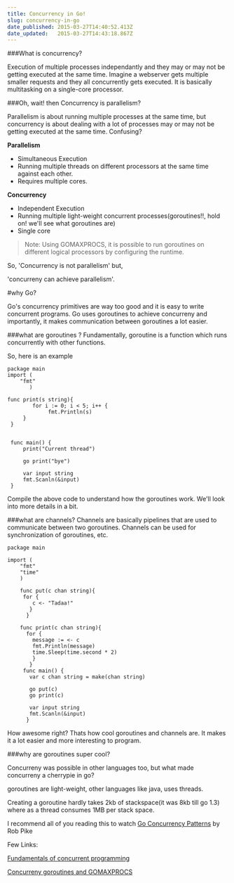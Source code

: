 ```yaml
---
title: Concurrency in Go!
slug: concurrency-in-go
date_published: 2015-03-27T14:40:52.413Z
date_updated:   2015-03-27T14:43:18.867Z
---
```


###What is concurrency?

Execution of multiple processes independantly and they may or may not be getting executed at the same time.
Imagine a webserver gets multiple smaller requests and they all concurrently gets executed. It is basically multitasking on a single-core processor. 


###Oh, wait! then Concurrency is parallelism?

Parallelism is about running multiple processes at the same time, but concurrency is about dealing with a lot of processes may or may not be getting executed at the same time. Confusing?

**Parallelism**

  * Simultaneous Execution
  * Running multiple threads on different processors   at the same time against each other.
  * Requires multiple cores.
  
**Concurrency**

*   Independent Execution
*  Running multiple light-weight concurrent processes(goroutines!!, hold on! we'll see what goroutines are)
*   Single core 
   
  > Note: Using GOMAXPROCS, it is possible to run goroutines on different logical processors by configuring the runtime. 


So, 'Concurrency is not parallelism' but,

'concurreny can achieve parallelism'. 



#why Go?

Go's concurrency primitives are way too good and it is easy to write concurrent programs.
Go uses goroutines to achieve concurreny and importantly, it makes communication between goroutines a lot easier. 

###what are goroutines ?
Fundamentally, goroutine is a function which runs concurrently with other functions.

So, here is an example 

    package main
    import (
        "fmt"
           )
         
    func print(s string){
            for i := 0; i < 5; i++ {
                 fmt.Println(s)
         }
     }


     func main() {
         print("Current thread")    

         go print("bye")  

         var input string
         fmt.Scanln(&input) 
     }
        
        
   Compile the above code to understand how the goroutines work. We'll look into more details in a bit.



###what are channels?
Channels are basically pipelines that are used to communicate between two goroutines. Channels can be used for synchronization of goroutines, etc.

    package main
    
    import (
        "fmt"
        "time"
        )
        
        func put(c chan string){
         for {
            c <- "Tadaa!"
           }
          }
          
        func print(c chan string){
          for {
            message := <- c
            fmt.Println(message)
            time.Sleep(time.second * 2)
            }
           }
         func main() {
           var c chan string = make(chan string)
           
           go put(c)
           go print(c)
           
           var input string
           fmt.Scanln(&input) 
          }
        
     
  How awesome right? Thats how cool goroutines and channels are. It makes it a lot easier and more interesting to program.  
   

###why are goroutines super cool?

Concurreny was possible in other languages too, but what made concurreny a cherrypie in go?

goroutines are light-weight, other languages like java, uses threads. 

Creating a goroutine hardly takes 2kb of stackspace(it was 8kb till go 1.3) where as a thread consumes 1MB per stack space. 


I recommend all of you reading this to watch [Go Concurrency Patterns](http://www.youtube.com/watch?v=f6kdp27TYZs) by Rob Pike

Few Links:

[Fundamentals of concurrent programming](https://www.nada.kth.se/~snilsson/concurrency/)

[Concurreny goroutines and GOMAXPROCS](http://www.goinggo.net/2014/01/concurrency-goroutines-and-gomaxprocs.html)


